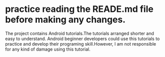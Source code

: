 # practice reading the READE.md file before making any changes.

The project contains  Android tutorials.The tutorials arranged shorter and easy to understand. Android  beginner developers could use this tutorials  to practice  and develop their   programing skill.However, I am not responsible for any kind of damage using this tutorial.

 
